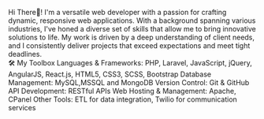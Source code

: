 Hi There👋!
I'm a versatile web developer with a passion for crafting dynamic, responsive web applications. With a background spanning various industries, I've honed a diverse set of skills that allow me to bring innovative solutions to life. My work is driven by a deep understanding of client needs, and I consistently deliver projects that exceed expectations and meet tight deadlines.
<br>
🛠️ My Toolbox
    Languages & Frameworks: PHP, Laravel, JavaScript, jQuery, AngularJS, React.js, HTML5, CSS3, SCSS, Bootstrap
    Database Management: MySQL,MSSQL and MongoDB
    Version Control: Git & GitHub
    API Development: RESTful APIs
    Web Hosting & Management: Apache, CPanel
    Other Tools: ETL for data integration, Twilio for communication services

